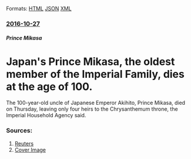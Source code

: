 
Formats: [HTML](/news/2016/10/27/japan-s-prince-mikasa-the-oldest-member-of-the-imperial-family-dies-at-the-age-of-100.html)  [JSON](/news/2016/10/27/japan-s-prince-mikasa-the-oldest-member-of-the-imperial-family-dies-at-the-age-of-100.json)  [XML](/news/2016/10/27/japan-s-prince-mikasa-the-oldest-member-of-the-imperial-family-dies-at-the-age-of-100.xml)  

### [2016-10-27](/news/2016/10/27/index.md)

##### Prince Mikasa
# Japan's Prince Mikasa, the oldest member of the Imperial Family, dies at the age of 100. 

The 100-year-old uncle of Japanese Emperor Akihito, Prince Mikasa, died on Thursday, leaving only four heirs to the Chrysanthemum throne, the Imperial Household Agency said.


### Sources:

1. [Reuters](https://www.reuters.com/article/us-japan-royals-prince-misaka-idUSKCN12R07B)
1. [Cover Image](https://s4.reutersmedia.net/resources/r/?m=02&d=20161027&t=2&i=1159138201&w=&fh=545px&fw=&ll=&pl=&sq=&r=LYNXNPEC9Q05Y)
